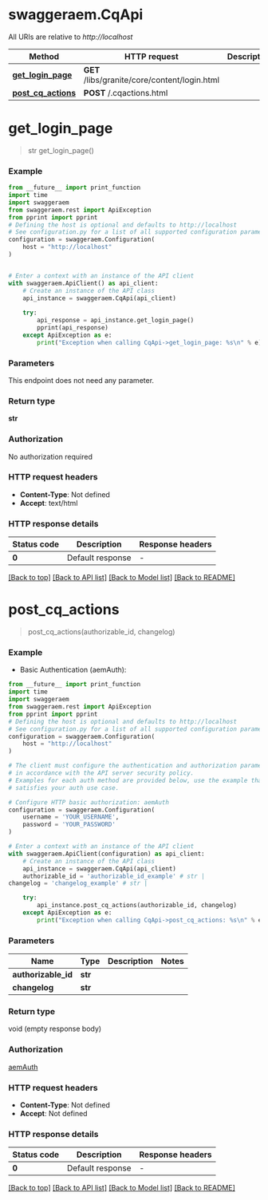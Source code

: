# swaggeraem.CqApi

All URIs are relative to *http://localhost*

Method | HTTP request | Description
------------- | ------------- | -------------
[**get_login_page**](CqApi.md#get_login_page) | **GET** /libs/granite/core/content/login.html | 
[**post_cq_actions**](CqApi.md#post_cq_actions) | **POST** /.cqactions.html | 


# **get_login_page**
> str get_login_page()



### Example

```python
from __future__ import print_function
import time
import swaggeraem
from swaggeraem.rest import ApiException
from pprint import pprint
# Defining the host is optional and defaults to http://localhost
# See configuration.py for a list of all supported configuration parameters.
configuration = swaggeraem.Configuration(
    host = "http://localhost"
)


# Enter a context with an instance of the API client
with swaggeraem.ApiClient() as api_client:
    # Create an instance of the API class
    api_instance = swaggeraem.CqApi(api_client)
    
    try:
        api_response = api_instance.get_login_page()
        pprint(api_response)
    except ApiException as e:
        print("Exception when calling CqApi->get_login_page: %s\n" % e)
```

### Parameters
This endpoint does not need any parameter.

### Return type

**str**

### Authorization

No authorization required

### HTTP request headers

 - **Content-Type**: Not defined
 - **Accept**: text/html

### HTTP response details
| Status code | Description | Response headers |
|-------------|-------------|------------------|
**0** | Default response |  -  |

[[Back to top]](#) [[Back to API list]](../README.md#documentation-for-api-endpoints) [[Back to Model list]](../README.md#documentation-for-models) [[Back to README]](../README.md)

# **post_cq_actions**
> post_cq_actions(authorizable_id, changelog)



### Example

* Basic Authentication (aemAuth):
```python
from __future__ import print_function
import time
import swaggeraem
from swaggeraem.rest import ApiException
from pprint import pprint
# Defining the host is optional and defaults to http://localhost
# See configuration.py for a list of all supported configuration parameters.
configuration = swaggeraem.Configuration(
    host = "http://localhost"
)

# The client must configure the authentication and authorization parameters
# in accordance with the API server security policy.
# Examples for each auth method are provided below, use the example that
# satisfies your auth use case.

# Configure HTTP basic authorization: aemAuth
configuration = swaggeraem.Configuration(
    username = 'YOUR_USERNAME',
    password = 'YOUR_PASSWORD'
)

# Enter a context with an instance of the API client
with swaggeraem.ApiClient(configuration) as api_client:
    # Create an instance of the API class
    api_instance = swaggeraem.CqApi(api_client)
    authorizable_id = 'authorizable_id_example' # str | 
changelog = 'changelog_example' # str | 

    try:
        api_instance.post_cq_actions(authorizable_id, changelog)
    except ApiException as e:
        print("Exception when calling CqApi->post_cq_actions: %s\n" % e)
```

### Parameters

Name | Type | Description  | Notes
------------- | ------------- | ------------- | -------------
 **authorizable_id** | **str**|  | 
 **changelog** | **str**|  | 

### Return type

void (empty response body)

### Authorization

[aemAuth](../README.md#aemAuth)

### HTTP request headers

 - **Content-Type**: Not defined
 - **Accept**: Not defined

### HTTP response details
| Status code | Description | Response headers |
|-------------|-------------|------------------|
**0** | Default response |  -  |

[[Back to top]](#) [[Back to API list]](../README.md#documentation-for-api-endpoints) [[Back to Model list]](../README.md#documentation-for-models) [[Back to README]](../README.md)

